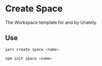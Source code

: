 <!--
 Copyright (c) 2022 Unately
 
 This software is released under the MIT License.
 https://opensource.org/licenses/MIT
-->

# Create Space

The Workspace template for and by Unately.

## Use

```bash
yarn create space <name>
```

```bash
npm init space <name>
```
